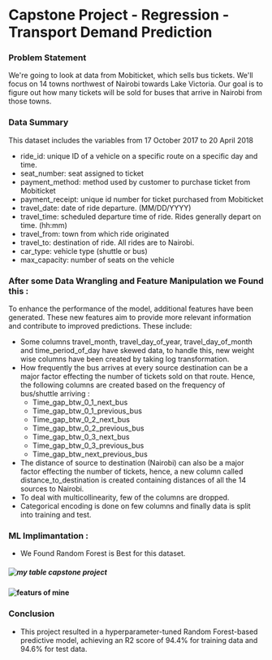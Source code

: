 # Capstone Project - Regression - Transport Demand Prediction

### Problem Statement

We're going to look at data from Mobiticket, which sells bus tickets. We'll focus on 14 towns northwest of Nairobi towards Lake Victoria. Our goal is to figure out how many tickets will be sold for buses that arrive in Nairobi from those towns.

### Data Summary

This dataset includes the variables from  17 October 2017 to  20 April 2018

- ride_id: unique ID of a vehicle on a specific route on a specific day and time.
- seat_number: seat assigned to ticket
- payment_method: method used by customer to purchase ticket from Mobiticket 
- payment_receipt: unique id number for ticket purchased from Mobiticket
- travel_date: date of ride departure. (MM/DD/YYYY)
- travel_time: scheduled departure time of ride. Rides generally depart on time. (hh:mm)
- travel_from: town from which ride originated
- travel_to: destination of ride. All rides are to Nairobi.
- car_type: vehicle type (shuttle or bus)
- max_capacity: number of seats on the vehicle

### After some Data Wrangling and Feature Manipulation we Found this :

To enhance the performance of the model, additional features have been generated. These new features aim to provide more relevant information and contribute to improved predictions. These include:

- Some columns travel_month, travel_day_of_year, travel_day_of_month and time_period_of_day have skewed data, to handle this, new weight wise columns have been created by taking log transformation.
- How frequently the bus arrives at every source destination can be a major factor effecting the number of tickets sold on that route. Hence, the following columns are created based on the frequency of bus/shuttle arriving :
    - Time_gap_btw_0_1_next_bus
    - Time_gap_btw_0_1_previous_bus
    - Time_gap_btw_0_2_next_bus
    - Time_gap_btw_0_2_previous_bus
    - Time_gap_btw_0_3_next_bus
    - Time_gap_btw_0_3_previous_bus
    - Time_gap_btw_next_previous_bus
- The distance of source to destination (Nairobi) can also be a major factor effecting the number of tickets, hence, a new column called distance_to_destination is created containing distances of all the 14 sources to Nairobi.
- To deal with multicollinearity, few of the columns are dropped.
- Categorical encoding is done on few columns and finally data is split into training and test.


### ML Implimantation :

- We Found Random Forest is Best for this dataset.
##### ![my table capstone project](https://github.com/Hasnain-Rizvi/Capstone-Project---Regression/assets/124716951/15d4bcc9-35df-4e78-ac8b-be64cc39d4ec)
#### ![featurs of mine](https://github.com/Hasnain-Rizvi/Capstone-Project---Regression/assets/124716951/7113fae0-9403-4411-bd8f-e3caa745245e)

### Conclusion 
- This project resulted in a hyperparameter-tuned Random Forest-based predictive model, achieving an R2 score of 94.4% for training data and 94.6% for test data.

